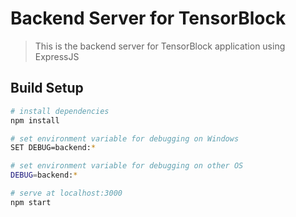 # Backend Server for TensorBlock

> This is the backend server for TensorBlock application using ExpressJS

## Build Setup

```bash
# install dependencies
npm install

# set environment variable for debugging on Windows
SET DEBUG=backend:*

# set environment variable for debugging on other OS
DEBUG=backend:*

# serve at localhost:3000
npm start
```
